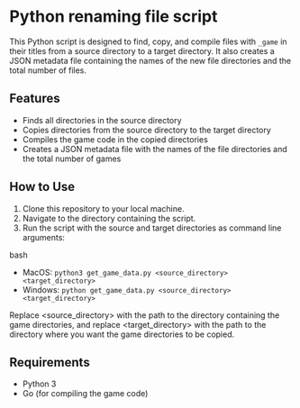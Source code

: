 # Python renaming file script

This Python script is designed to find, copy, and compile files with `_game` in their titles from a source directory to a target directory. It also creates a JSON metadata file containing the names of the new file directories and the total number of files.

## Features

- Finds all directories in the source directory
- Copies directories from the source directory to the target directory
- Compiles the game code in the copied directories
- Creates a JSON metadata file with the names of the file directories and the total number of games

## How to Use

1. Clone this repository to your local machine.
2. Navigate to the directory containing the script.
3. Run the script with the source and target directories as command line arguments:

bash
- MacOS: `python3 get_game_data.py <source_directory> <target_directory>`
- Windows: `python get_game_data.py <source_directory> <target_directory>`

Replace <source_directory> with the path to the directory containing the game directories, and replace <target_directory> with the path to the directory where you want the game directories to be copied.

## Requirements
- Python 3
- Go (for compiling the game code)
